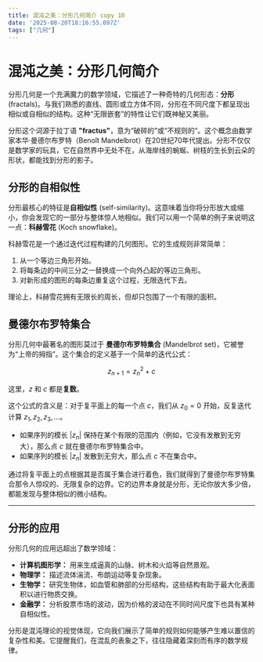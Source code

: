 ```yaml
---
title: 混沌之美：分形几何简介 copy 10
date: '2025-08-20T18:16:55.097Z'
tags: ["几何"]
---
```

# 混沌之美：分形几何简介

分形几何是一个充满魔力的数学领域，它描述了一种奇特的几何形态：**分形** (fractals)。与我们熟悉的直线、圆形或立方体不同，分形在不同尺度下都呈现出相似或自相似的结构。这种“无限嵌套”的特性让它们既神秘又美丽。

分形这个词源于拉丁语 **"fractus"**，意为“破碎的”或“不规则的”。这个概念由数学家本华·曼德尔布罗特（Benoît Mandelbrot）在20世纪70年代提出。分形不仅仅是数学家的玩具，它在自然界中无处不在，从海岸线的蜿蜒、树枝的生长到云朵的形状，都能找到分形的影子。

## 分形的自相似性

分形最核心的特征是**自相似性** (self-similarity)。这意味着当你将分形放大或缩小，你会发现它的一部分与整体惊人地相似。我们可以用一个简单的例子来说明这一点：**科赫雪花** (Koch snowflake)。

科赫雪花是一个通过迭代过程构建的几何图形。它的生成规则非常简单：

1.  从一个等边三角形开始。
2.  将每条边的中间三分之一替换成一个向外凸起的等边三角形。
3.  对新形成的图形的每条边重复这个过程，无限迭代下去。

理论上，科赫雪花拥有无限长的周长，但却只包围了一个有限的面积。

## 曼德尔布罗特集合

分形几何中最著名的图形莫过于 **曼德尔布罗特集合** (Mandelbrot set)，它被誉为“上帝的拇指”。这个集合的定义基于一个简单的迭代公式：

$$z_{n+1} = z_n^2 + c$$

这里，$z$ 和 $c$ 都是**复数**。

这个公式的含义是：对于复平面上的每一个点 $c$，我们从 $z_0 = 0$ 开始，反复迭代计算 $z_1, z_2, z_3, ...$。

* 如果序列的模长 $|z_n|$ 保持在某个有限的范围内（例如，它没有发散到无穷大），那么点 $c$ 就在曼德尔布罗特集合中。
* 如果序列的模长 $|z_n|$ 发散到无穷大，那么点 $c$ 不在集合中。

通过将复平面上的点根据其是否属于集合进行着色，我们就得到了曼德尔布罗特集合那令人惊叹的、无限复杂的边界。它的边界本身就是分形，无论你放大多少倍，都能发现与整体相似的微小结构。

---

## 分形的应用

分形几何的应用远超出了数学领域：

* **计算机图形学：** 用来生成逼真的山脉、树木和火焰等自然景观。
* **物理学：** 描述流体湍流、布朗运动等复杂现象。
* **生物学：** 研究生物体，如血管和肺部的分形结构，这些结构有助于最大化表面积以进行物质交换。
* **金融学：** 分析股票市场的波动，因为价格的波动在不同时间尺度下也具有某种自相似性。

分形是混沌理论的视觉体现，它向我们展示了简单的规则如何能够产生难以置信的复杂性和美。它提醒我们，在混乱的表象之下，往往隐藏着深刻而有序的数学规律。
